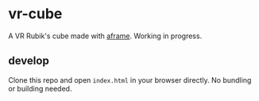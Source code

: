 # vr-cube
A VR Rubik's cube made with [aframe](https://github.com/aframevr/aframe). Working in progress.

## develop
Clone this repo and open `index.html` in your browser directly. No bundling or building needed.
